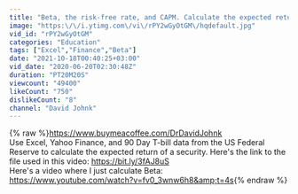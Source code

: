 ```yaml
---
title: "Beta, the risk-free rate, and CAPM. Calculate the expected return of a security on Excel."
image: "https:\/\/i.ytimg.com\/vi\/rPY2wGyOtGM\/hqdefault.jpg"
vid_id: "rPY2wGyOtGM"
categories: "Education"
tags: ["Excel","Finance","Beta"]
date: "2021-10-18T00:40:25+03:00"
vid_date: "2020-06-20T02:30:48Z"
duration: "PT20M20S"
viewcount: "49400"
likeCount: "750"
dislikeCount: "8"
channel: "David Johnk"
---
```

{% raw %}<a rel="nofollow" target="blank" href="https://www.buymeacoffee.com/DrDavidJohnk">https://www.buymeacoffee.com/DrDavidJohnk</a><br />Use Excel, Yahoo Finance, and 90 Day T-bill data from the US Federal Reserve to calculate the expected return of a security.  Here's the link to the file used in this video: <a rel="nofollow" target="blank" href="https://bit.ly/3fAJ8uS">https://bit.ly/3fAJ8uS</a><br />Here's a video where I just calculate Beta: <a rel="nofollow" target="blank" href="https://www.youtube.com/watch?v=fv0_3wnw6h8&amp;t=4s">https://www.youtube.com/watch?v=fv0_3wnw6h8&amp;t=4s</a>{% endraw %}
